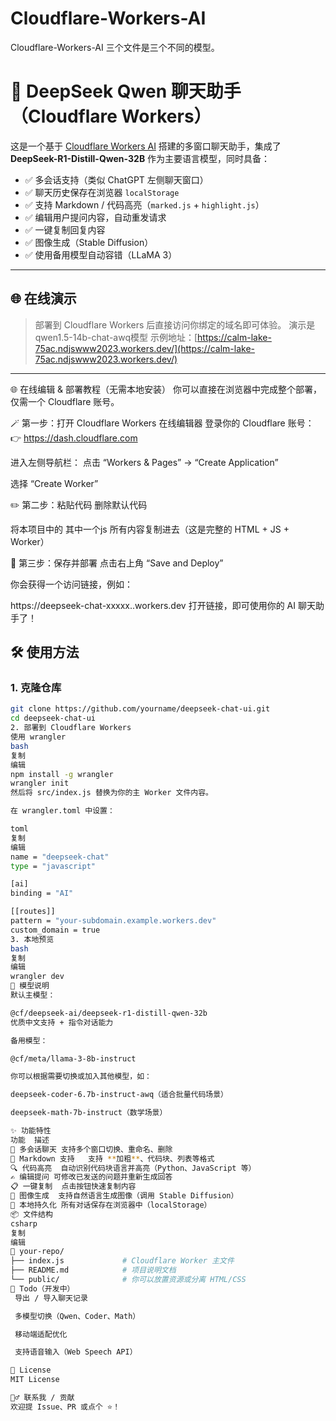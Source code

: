 # Cloudflare-Workers-AI
Cloudflare-Workers-AI 三个文件是三个不同的模型。
# 🧠 DeepSeek Qwen 聊天助手（Cloudflare Workers）

这是一个基于 [Cloudflare Workers AI](https://developers.cloudflare.com/workers-ai/) 搭建的多窗口聊天助手，集成了 **DeepSeek-R1-Distill-Qwen-32B** 作为主要语言模型，同时具备：

- ✅ 多会话支持（类似 ChatGPT 左侧聊天窗口）
- ✅ 聊天历史保存在浏览器 `localStorage`
- ✅ 支持 Markdown / 代码高亮（`marked.js` + `highlight.js`）
- ✅ 编辑用户提问内容，自动重发请求
- ✅ 一键复制回复内容
- ✅ 图像生成（Stable Diffusion）
- ✅ 使用备用模型自动容错（LLaMA 3）

---


## 🌐 在线演示

> 部署到 Cloudflare Workers 后直接访问你绑定的域名即可体验。  演示是qwen1.5-14b-chat-awq模型
> 示例地址：[https://calm-lake-75ac.ndjswww2023.workers.dev/](https://calm-lake-75ac.ndjswww2023.workers.dev/)

---

🌐 在线编辑 & 部署教程（无需本地安装）
你可以直接在浏览器中完成整个部署，仅需一个 Cloudflare 账号。

🪄 第一步：打开 Cloudflare Workers 在线编辑器
登录你的 Cloudflare 账号：
👉 https://dash.cloudflare.com

进入左侧导航栏：
点击 “Workers & Pages” → “Create Application”

选择 “Create Worker”

✏️ 第二步：粘贴代码
删除默认代码

将本项目中的 其中一个js 所有内容复制进去（这是完整的 HTML + JS + Worker）


🚀 第三步：保存并部署
点击右上角 “Save and Deploy”

你会获得一个访问链接，例如：


https://deepseek-chat-xxxxx.<your-subdomain>.workers.dev
打开链接，即可使用你的 AI 聊天助手了！




## 🛠 使用方法

### 1. 克隆仓库

```bash
git clone https://github.com/yourname/deepseek-chat-ui.git
cd deepseek-chat-ui
2. 部署到 Cloudflare Workers
使用 wrangler
bash
复制
编辑
npm install -g wrangler
wrangler init
然后将 src/index.js 替换为你的主 Worker 文件内容。

在 wrangler.toml 中设置：

toml
复制
编辑
name = "deepseek-chat"
type = "javascript"

[ai]
binding = "AI"

[[routes]]
pattern = "your-subdomain.example.workers.dev"
custom_domain = true
3. 本地预览
bash
复制
编辑
wrangler dev
🤖 模型说明
默认主模型：

@cf/deepseek-ai/deepseek-r1-distill-qwen-32b
优质中文支持 + 指令对话能力

备用模型：

@cf/meta/llama-3-8b-instruct

你可以根据需要切换或加入其他模型，如：

deepseek-coder-6.7b-instruct-awq（适合批量代码场景）

deepseek-math-7b-instruct（数学场景）

✨ 功能特性
功能	描述
💬 多会话聊天	支持多个窗口切换、重命名、删除
📝 Markdown 支持	支持 **加粗**、代码块、列表等格式
🔍 代码高亮	自动识别代码块语言并高亮（Python、JavaScript 等）
✍️ 编辑提问	可修改已发送的问题并重新生成回答
📋 一键复制	点击按钮快速复制内容
🎨 图像生成	支持自然语言生成图像（调用 Stable Diffusion）
💾 本地持久化	所有对话保存在浏览器中（localStorage）
📦 文件结构
csharp
复制
编辑
📁 your-repo/
├── index.js             # Cloudflare Worker 主文件
├── README.md            # 项目说明文档
└── public/              # 你可以放置资源或分离 HTML/CSS
🚀 Todo（开发中）
 导出 / 导入聊天记录

 多模型切换（Qwen、Coder、Math）

 移动端适配优化

 支持语音输入（Web Speech API）

📝 License
MIT License

🙋‍♂️ 联系我 / 贡献
欢迎提 Issue、PR 或点个 ⭐！


